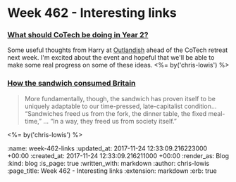 Week 462 - Interesting links
============================

### [What should CoTech be doing in Year 2?](https://outlandish.com/blog/what-should-cotech-be-doing-in-year-2/)

Some useful thoughts from Harry at [Outlandish](https://outlandish.com) ahead of the CoTech retreat next week. I'm excited about the event and hopeful that we'll be able to make some real progress on some of these ideas. <%= by('chris-lowis') %>

### [How the sandwich consumed Britain](https://www.theguardian.com/news/2017/nov/24/how-the-sandwich-consumed-britain)

> More fundamentally, though, the sandwich has proven itself to be uniquely adaptable to our time-pressed, late-capitalist condition... “Sandwiches freed us from the fork, the dinner table, the fixed meal-time,” ... “In a way, they freed us from society itself.”

<%= by('chris-lowis') %>

:name: week-462-links
:updated_at: 2017-11-24 12:33:09.216223000 +00:00
:created_at: 2017-11-24 12:33:09.216211000 +00:00
:render_as: Blog
:kind: blog
:is_page: true
:written_with: markdown
:author: chris-lowis
:page_title: Week 462 - Interesting links
:extension: markdown
:erb: true
